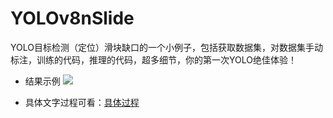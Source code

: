 # YOLOv8nSlide
YOLO目标检测（定位）滑块缺口的一个小例子，包括获取数据集，对数据集手动标注，训练的代码，推理的代码，超多细节，你的第一次YOLO绝佳体验！

- 结果示例
![](http://sj6ys2sdq.hn-bkt.clouddn.com/picgo/20240902230929.png)

- 具体文字过程可看：[具体过程](https://blog.csdn.net/Scoful/article/details/141792434)